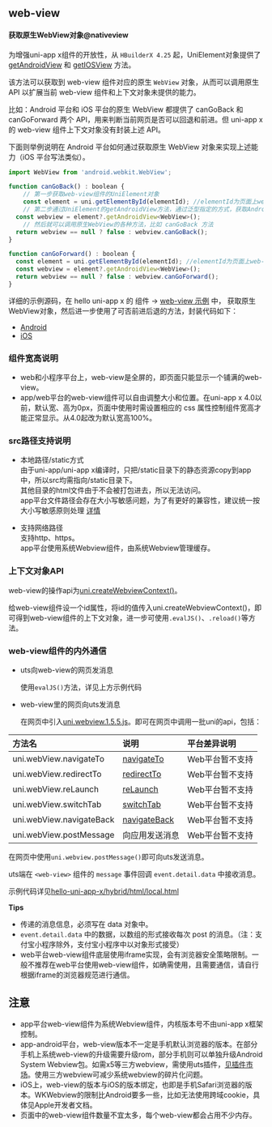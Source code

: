 ## web-view

<!-- UTSCOMJSON.web-view.description -->

<!-- UTSCOMJSON.web-view.compatibility -->

<!-- UTSCOMJSON.web-view.attribute -->

<!-- UTSCOMJSON.web-view.event -->

<!-- UTSCOMJSON.web-view.component_type -->

#### 获取原生WebView对象@nativeview

为增强uni-app x组件的开放性，从 `HBuilderX 4.25` 起，UniElement对象提供了 [getAndroidView](../dom/unielement.md#getandroidview) 和 [getIOSView](../dom/unielement.md#getiosview) 方法。

该方法可以获取到 web-view 组件对应的原生 `WebView` 对象，从而可以调用原生 API 以扩展当前 web-view 组件和上下文对象未提供的能力。

比如：Android 平台和 iOS 平台的原生 WebView 都提供了 canGoBack 和 canGoForward 两个 API，用来判断当前网页是否可以回退和前进。但 uni-app x 的 web-view 组件上下文对象没有封装上述 API。

下面则举例说明在 Android 平台如何通过获取原生 WebView 对象来实现上述能力（iOS 平台写法类似）。

```js
import WebView from 'android.webkit.WebView';

function canGoBack() : boolean {
	// 第一步获取web-view组件的UniElement对象
	const element = uni.getElementById(elementId); //elementId为页面上web-view组件的id。不过一般建议从uvue页面给uts插件传入指定的UniElement对象，而不是在uts插件中直接获取页面组件的id。
	// 第二步通过UniElement的getAndroidView方法，通过泛型指定的方式，获取Android原生的WebView对象。泛型参数即为原生对象的类型名称
  const webview = element?.getAndroidView<WebView>();
	// 然后就可以调用原生WebView的各种方法，比如 canGoBack 方法
  return webview == null ? false : webview.canGoBack();
}

function canGoForward() : boolean {
  const element = uni.getElementById(elementId); //elementId为页面上web-view组件的id
  const webview = element?.getAndroidView<WebView>();
  return webview == null ? false : webview.canGoForward();
}
```

详细的示例源码，在 hello uni-app x 的 组件 -> [web-view 示例](https://gitcode.net/dcloud/hello-uni-app-x/-/blob/alpha/pages/component/web-view/web-view.uvue) 中，
获取原生WebView对象，然后进一步使用了可否前进后退的方法，封装代码如下：
- [Android](https://gitcode.net/dcloud/hello-uni-app-x/-/blob/alpha/uni_modules/uts-get-native-view/utssdk/app-android/index.uts)
- [iOS](https://gitcode.net/dcloud/hello-uni-app-x/-/blob/alpha/uni_modules/uts-get-native-view/utssdk/app-ios/index.uts)


### 组件宽高说明  
- web和小程序平台上，web-view是全屏的，即页面只能显示一个铺满的web-view。  
- app/web平台的web-view组件可以自由调整大小和位置。在uni-app x 4.0以前，默认宽、高为0px，页面中使用时需设置相应的 css 属性控制组件宽高才能正常显示。从4.0起改为默认宽高100%。  

### src路径支持说明  

- 本地路径/static方式  
	由于uni-app/uni-app x编译时，只把/static目录下的静态资源copy到app中，所以src均需指向/static目录下。  
	其他目录的html文件由于不会被打包进去，所以无法访问。  
	app平台文件路径会存在大小写敏感问题，为了有更好的兼容性，建议统一按大小写敏感原则处理 [详情](../api/file-system-spec.md#casesensitive)  

- 支持网络路径  
	支持http、https。  
	app平台使用系统Webview组件，由系统Webview管理缓存。  

<!-- UTSCOMJSON.web-view.children -->

<!-- UTSCOMJSON.web-view.example -->

<!-- UTSCOMJSON.web-view.reference -->

### 上下文对象API

web-view的操作api为[uni.createWebviewContext()](../api/create-webview-context.md)。

给web-view组件设一个id属性，将id的值传入uni.createWebviewContext()，即可得到web-view组件的上下文对象，进一步可使用`.evalJS()`、`.reload()`等方法。

### web-view组件的内外通信
- uts向web-view的网页发消息

	使用`evalJS()`方法，详见上方示例代码

- web-view里的网页向uts发消息

	在网页中引入[uni.webview.1.5.5.js](https://gitcode.net/dcloud/hello-uni-app-x/-/blob/alpha/hybrid/html/uni.webview.1.5.5.js)。即可在网页中调用一批uni的api，包括：

|方法名|说明|平台差异说明|
|:-|:-|:-|
|uni.webView.navigateTo|[navigateTo](../api/navigator.md#uni-navigateto)|Web平台暂不支持|
|uni.webView.redirectTo|[redirectTo](../api/navigator#redirectto)|Web平台暂不支持|
|uni.webView.reLaunch|[reLaunch](../api/navigator#relaunch)|Web平台暂不支持|
|uni.webView.switchTab|[switchTab](../api/navigator#switchtab)|Web平台暂不支持|
|uni.webView.navigateBack|[navigateBack](../api/navigator#navigateback)|Web平台暂不支持|
|uni.webView.postMessage|向应用发送消息|Web平台暂不支持|

在网页中使用`uni.webview.postMessage()`即可向uts发送消息。

uts端在 `<web-view>` 组件的 `message` 事件回调 `event.detail.data` 中接收消息。

示例代码详见[hello-uni-app-x/hybrid/html/local.html](https://gitcode.net/dcloud/hello-uni-app-x/-/blob/alpha/hybrid/html/local.html)

**Tips**

- 传递的消息信息，必须写在 data 对象中。  
- `event.detail.data` 中的数据，以数组的形式接收每次 post 的消息。（注：支付宝小程序除外，支付宝小程序中以对象形式接受）  
- web平台web-view组件底层使用iframe实现，会有浏览器安全策略限制。一般不推荐在web平台使用web-view组件，如确需使用，且需要通信，请自行根据iframe的浏览器规范进行通信。  

## 注意
- app平台web-view组件为系统Webview组件，内核版本号不由uni-app x框架控制。  
- app-android平台，web-view版本不一定是手机默认浏览器的版本。在部分手机上系统web-view的升级需要升级rom，部分手机则可以单独升级Android System Webview包。如需x5等三方webview，需使用uts插件，[见插件市场](https://ext.dcloud.net.cn/search?q=x5)。使用三方webview可减少系统webview的碎片化问题。  
- iOS上，web-view的版本与iOS的版本绑定，也即是手机Safari浏览器的版本。WKWebview的限制比Android要多一些，比如无法使用跨域cookie，具体见Apple开发者文档。
- 页面中的web-view组件数量不宜太多，每个web-view都会占用不少内存。  
